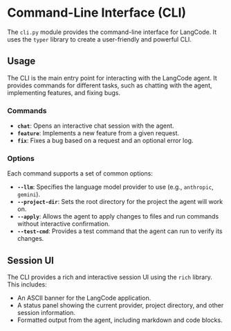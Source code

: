 # Command-Line Interface (CLI)

The `cli.py` module provides the command-line interface for LangCode. It uses the `typer` library to create a user-friendly and powerful CLI.

## Usage

The CLI is the main entry point for interacting with the LangCode agent. It provides commands for different tasks, such as chatting with the agent, implementing features, and fixing bugs.

### Commands

- **`chat`**: Opens an interactive chat session with the agent.
- **`feature`**: Implements a new feature from a given request.
- **`fix`**: Fixes a bug based on a request and an optional error log.

### Options

Each command supports a set of common options:

- **`--llm`**: Specifies the language model provider to use (e.g., `anthropic`, `gemini`).
- **`--project-dir`**: Sets the root directory for the project the agent will work on.
- **`--apply`**: Allows the agent to apply changes to files and run commands without interactive confirmation.
- **`--test-cmd`**: Provides a test command that the agent can run to verify its changes.

## Session UI

The CLI provides a rich and interactive session UI using the `rich` library. This includes:

- An ASCII banner for the LangCode application.
- A status panel showing the current provider, project directory, and other session information.
- Formatted output from the agent, including markdown and code blocks.
